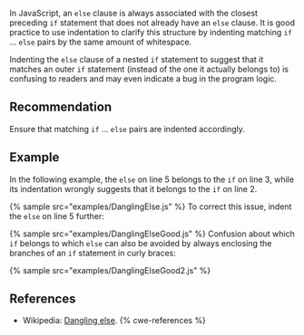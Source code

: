 In JavaScript, an `else` clause is always associated with the closest preceding `if` statement that does not already have an `else` clause. It is good practice to use indentation to clarify this structure by indenting matching `if` ... `else` pairs by the same amount of whitespace.

Indenting the `else` clause of a nested `if` statement to suggest that it matches an outer `if` statement (instead of the one it actually belongs to) is confusing to readers and may even indicate a bug in the program logic.


## Recommendation
Ensure that matching `if` ... `else` pairs are indented accordingly.


## Example
In the following example, the `else` on line 5 belongs to the `if` on line 3, while its indentation wrongly suggests that it belongs to the `if` on line 2.

{% sample src="examples/DanglingElse.js" %}
To correct this issue, indent the `else` on line 5 further:

{% sample src="examples/DanglingElseGood.js" %}
Confusion about which `if` belongs to which `else` can also be avoided by always enclosing the branches of an `if` statement in curly braces:

{% sample src="examples/DanglingElseGood2.js" %}

## References
* Wikipedia: [Dangling else](http://en.wikipedia.org/wiki/Dangling_else).
{% cwe-references %}
